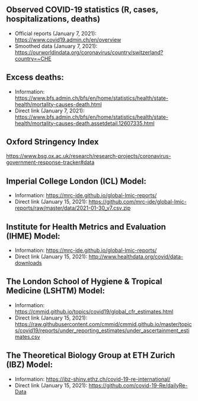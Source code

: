 ## Observed COVID-19 statistics (R, cases, hospitalizations, deaths)
- Official reports (January 7, 2021):
https://www.covid19.admin.ch/en/overview
- Smoothed data (January 7, 2021):
https://ourworldindata.org/coronavirus/country/switzerland?country=~CHE

## Excess deaths:
- Information:
https://www.bfs.admin.ch/bfs/en/home/statistics/health/state-health/mortality-causes-death.html
- Direct link (January 7, 2021):
https://www.bfs.admin.ch/bfs/en/home/statistics/health/state-health/mortality-causes-death.assetdetail.12607335.html

## Oxford Stringency Index 
https://www.bsg.ox.ac.uk/research/research-projects/coronavirus-government-response-tracker#data

## Imperial College London (ICL) Model:
- Information:
https://mrc-ide.github.io/global-lmic-reports/
- Direct link (January 15, 2021):
https://github.com/mrc-ide/global-lmic-reports/raw/master/data/2021-01-30_v7.csv.zip

## Institute for Health Metrics and Evaluation (IHME) Model:
- Information:
https://mrc-ide.github.io/global-lmic-reports/
- Direct link (January 15, 2021):
http://www.healthdata.org/covid/data-downloads

## The London School of Hygiene & Tropical Medicine (LSHTM) Model:
- Information:
https://cmmid.github.io/topics/covid19/global_cfr_estimates.html
- Direct link (January 15, 2021):
https://raw.githubusercontent.com/cmmid/cmmid.github.io/master/topics/covid19/reports/under_reporting_estimates/under_ascertainment_estimates.csv

## The Theoretical Biology Group at ETH Zurich (IBZ) Model:
- Information:
https://ibz-shiny.ethz.ch/covid-19-re-international/
- Direct link (January 15, 2021):
https://github.com/covid-19-Re/dailyRe-Data
